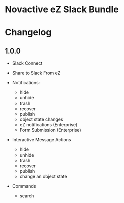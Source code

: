 # Novactive eZ Slack Bundle

# Changelog

## 1.0.0

* Slack Connect

* Share to Slack From eZ

* Notifications:
    - hide
    - unhide
    - trash
    - recover
    - publish
    - object state changes
    - eZ notifications (Enterprise)
    - Form Submission (Enterprise)

* Interactive Message Actions
    - hide
    - unhide
    - trash
    - recover
    - publish
    - change an object state

* Commands
    - search        
